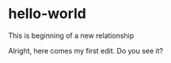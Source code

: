 # hello-world
This is beginning of a new relationship

Alright, here comes my first edit. Do you see it?
